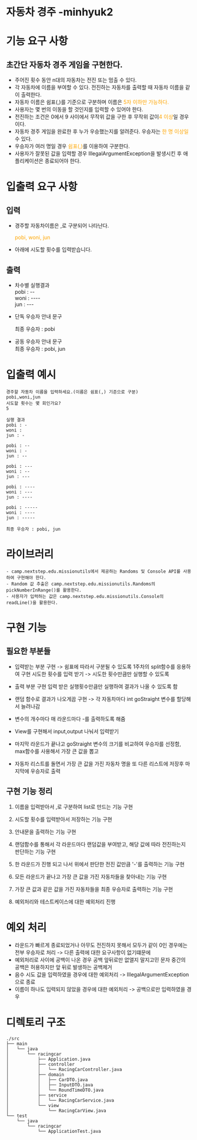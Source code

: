 # 자동차 경주 -minhyuk2

# 기능 요구 사항
## 초간단 자동차 경주 게임을 구현한다.

 - 주어진 횟수 동안 n대의 자동차는 전진 또는 멈출 수 있다.
 - 각 자동차에 이름을 부여할 수 있다. 전진하는 자동차를 출력할 때 자동차 이름을 같이 출력한다.
 - 자동차 이름은 쉼표(,)를 기준으로 구분하며 이름은<span style="color: orange;"> 5자 이하만 가능하다.
 - 사용자는 몇 번의 이동을 할 것인지를 입력할 수 있어야 한다.
 - 전진하는 조건은 0에서 9 사이에서 무작위 값을 구한 후 무작위 값이<span style="color: orange;">4 이상</span>일 경우이다.
 - 자동차 경주 게임을 완료한 후 누가 우승했는지를 알려준다. 우승자는  <span style="color: orange;">한 명 이상일 </span>수 있다.
 - 우승자가 여러 명일 경우 <span style="color: orange;">쉼표(,)</span>를 이용하여 구분한다.
 - 사용자가 잘못된 값을 입력할 경우 IllegalArgumentException을 발생시킨 후 애플리케이션은 종료되어야 한다.


# 입출력 요구 사항
## 입력
 - 경주할 자동차이름은 ,로 구분되어 나타난다.
   <p style="color: orange;">pobi, woni, jun</p> 
- 아래에 시도할 횟수를 입력받습니다.


## 출력
- 차수별 실행결과 \
  pobi : --\
  woni : ----\
  jun : ---


- 단독 우승자 안내 문구

  최종 우승자 : pobi


- 공동 우승자 안내 문구\
  최종 우승자 : pobi, jun
# 입출력 예시 
    경주할 자동차 이름을 입력하세요.(이름은 쉼표(,) 기준으로 구분)
    pobi,woni,jun
    시도할 횟수는 몇 회인가요?
    5
    
    실행 결과
    pobi : -
    woni :
    jun : -
    
    pobi : --
    woni : -
    jun : --
    
    pobi : ---
    woni : --
    jun : ---
    
    pobi : ----
    woni : ---
    jun : ----
    
    pobi : -----
    woni : ----
    jun : -----
    
    최종 우승자 : pobi, jun


# 라이브러리
    - camp.nextstep.edu.missionutils에서 제공하는 Randoms 및 Console API를 사용하여 구현해야 한다.
    - Random 값 추출은 camp.nextstep.edu.missionutils.Randoms의 pickNumberInRange()를 활용한다.
    - 사용자가 입력하는 값은 camp.nextstep.edu.missionutils.Console의 readLine()을 활용한다.

# 구현 기능

## 필요한 부분들
 - 입력받는 부분 구현 -> 쉼표에 따라서 구분될 수 있도록 1주차의 split함수를 응용하여 구현
 시도한 횟수를 입력 받기 -> 시도한 횟수만큼만 실행할 수 있도록

 
 - 출력 부분 구현 입력 받은 실행횟수만큼만 실행하여 결과가 나올 수 있도록 함
 - 랜덤 함수로 결과가 나오게끔 구현 -> 각 자동차마다 int goStraight 변수를 할당해서 늘려나감
 - 변수의 개수마다 매 라운드마다 -를 출력하도록 해줌
 - View를 구현해서 input,output 나눠서 입력받기


 - 마지막 라운드가 끝나고 goStraight 변수의 크기를 비교하여 우승자를 선정함, max함수를 사용해서 가장 큰 값을 뽑고
 - 자동차 리스트를 돌면서 가장 큰 값을 가진 자동차 명을 또 다른 리스트에 저장후 마지막에 우승자로 출력

## 구현 기능 정리
1. 이름을 입력받아서 ,로 구분하여 list로 만드는 기능 구현


2. 시도할 횟수를 입력받아서 저장하는 기능 구현


3. 안내문을 출력하는 기능 구현


4. 랜덤함수를 통해서 각 라운드마다 랜덤값을 부여받고, 해당 값에 따라 전진하는지 판단하는 기능 구현


5. 한 라운드가 진행 되고 나서 위에서 판단한 전진 값만큼 '-'를 출력하는 기능 구현


6. 모든 라운드가 끝나고 가장 큰 값을 가진 자동차들을 찾아내는 기능 구현


7. 가장 큰 값과 같은 값을 가진 자동차들을 최종 우승자로 출력하는 기능 구현


8. 예외처리와 테스트케이스에 대한 예외처리 진행



# 예외 처리
 - 라운드가 빠르게 종료되었거나 아무도 전진하지 못해서 모두가 같이 0인 경우에는 전부 우승자로 처리 -> 다른 출력에 대한 요구사항이 없기떄문에
 - 예외처리로 사이에 공백이 나온 경우 공백 앞뒤로만 없앨지 말지고민 문자 중간의 공백은 허용하지만 앞 뒤로 발생하는 공백제거
 - 음수 시도 값을 입력하였을 경우에 대한 예외처리 -> IllegalArgumentException 으로 종료
 - 이름이 하나도 입력되지 않았을 경우에 대한 예외처리 -> 공백으로만 입력하였을 경우


 
 # 디렉토리 구조
```angular2html
./src
├── main
│   └── java
│       └── racingcar
│           ├── Application.java
│           ├── controller
│           │   └── RacingCarController.java
│           ├── domain
│           │   ├── CarDTO.java
│           │   ├── InputDTO.java
│           │   └── RoundTimeDTO.java
│           ├── service
│           │   └── RacingCarService.java
│           └── view
│               └── RacingCarView.java
└── test
    └── java
        └── racingcar
            └── ApplicationTest.java
```
